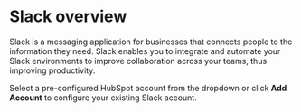 # Slack overview

Slack is a messaging application for businesses that connects people to the information they need. Slack enables you to integrate and automate your Slack environments to improve collaboration across your teams, thus improving productivity.

Select a pre-configured HubSpot account from the dropdown or click **Add Account** to configure your existing Slack account.
